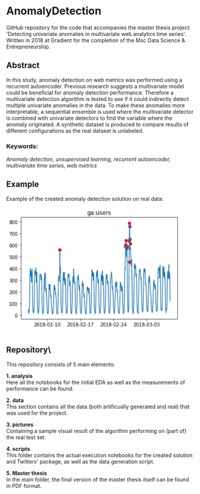 # AnomalyDetection
GitHub repository for the code that accompanies the master thesis project: 'Detecting univariate anomalies in multivariate web analytics time series'. Written in 2018 at Gradient for the completion of the Msc Data Science & Entrepreneurship.

## Abstract
In this study, anomaly detection on web metrics was performed using a recurrent autoencoder.
Previous research suggests a multivariate model could be beneficial for anomaly detection
performance. Therefore a multivariate detection algorithm is tested to see if it could indirectly
detect multiple univariate anomalies in the data. To make these anomalies more interpretable,
a sequential ensemble is used where the multivariate detector is combined with univariate
detectors to find the variable where the anomaly originated. A synthetic dataset is produced to
compare results of different configurations as the real dataset is unlabeled.
### Keywords: 
*Anomaly detection, unsupervised learning, recurrent autoencoder, multivariate time series, web metrics*


## Example
Example of the created anomaly detection solution on real data:

![alt text](https://github.com/RynoM/AnomalyDetection/blob/master/pictures/user%20anomalies.JPG)


## Repository\
This repository consists of 5 main elements:

**1. analysis**\
Here all the notebooks for the initial EDA as well as the measurements of performance can be found.

**2. data**\
This section contains all the data (both artificually generated and real) that was used for the project.

**3. pictures**\
Containing a sample visual result of the algorithm performing on (part of) the real test set.

**4. scripts**\
This folder contains the actual execution notebooks for the created solution and Twitters' package, as well as the data generation script.

**5. Master thesis**\
In the main folder, the final version of the master thesis itself can be found in PDF format.

